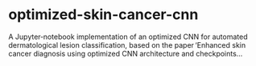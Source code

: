 # optimized-skin-cancer-cnn
A Jupyter‑notebook implementation of an optimized CNN for automated dermatological lesion classification, based on the paper ‘Enhanced skin cancer diagnosis using optimized CNN architecture and checkpoints…
